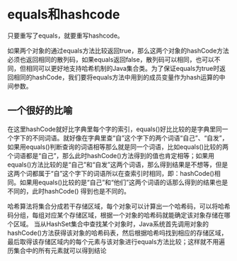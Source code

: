 equals和hashcode
===============================
只要重写了equals，就要重写hashcode。    
        
如果两个对象的通过equals方法比较返回true，那么这两个对象的hashCode方法必须也返回相同的散列码，如果equals返回false，散列码可以相同，也可以不同，但相同可以更好地支持哈希机制的Java集合类。为了保证equals为true时返回相同的hashCode，我们要将equals方法中用到的成员变量作为hash运算的中间参数。           


一个很好的比喻          
---------------------------------------
在这里hashCode就好比字典里每个字的索引，equals()好比比较的是字典里同一个字下的不同词语。就好像在字典里查“自”这个字下的两个词语“自己”、“自发”，如果用equals()判断查询的词语相等那么就是同一个词语，比如equals()比较的两个词语都是“自己”，那么此时hashCode()方法得到的值也肯定相等；如果用equals()方法比较的是“自己”和“自发”这两个词语，那么得到结果是不想等，但是这两个词都属于“自”这个字下的词语所以在查索引时相同，即：hashCode()相同。如果用equals()比较的是“自己”和“他们”这两个词语的话那么得到的结果也是不同的，此时hashCode() 得到也是不同的。

哈希算法将集合分成若干存储区域，每个对象可以计算出一个哈希码，可以将哈希码分组，每组对应某个存储区域，根据一个对象的哈希码就能确定该对象存储在哪个区域。
当从HashSet集合中查找某个对象时，Java系统首先调用对象的hashCode()方法获得该对象的哈希码表，然后根据哈希吗找到相应的存储区域，最后取得该存储区域内的每个元素与该对象进行equals方法比较；这样就不用遍历集合中的所有元素就可以得到结论







